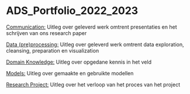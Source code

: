 # ADS_Portfolio_2022_2023
[Communication:](https://github.com/SufyaanGit/ADS_Portfolio_2022_2023/blob/main/Communication)
Uitleg over geleverd werk omtrent presentaties en het schrijven van ons research paper

[Data (pre)processing:](https://github.com/SufyaanGit/ADS_Portfolio_2022_2023/blob/main/Data%20(pre)processing)
Uitleg over geleverd werk omtrent data exploration, cleansing, preparation en visualization

[Domain Knowledge:](https://github.com/SufyaanGit/ADS_Portfolio_2022_2023/blob/main/Domain%20Knowledge)
Uitleg over opgedane kennis in het veld

[Models:](https://github.com/SufyaanGit/ADS_Portfolio_2022_2023/blob/main/Models)
Uitleg over gemaakte en gebruikte modellen

[Research Project:](https://github.com/SufyaanGit/ADS_Portfolio_2022_2023/blob/main/Research%20Project)
Uitleg over het verloop van het proces van het project
